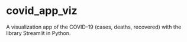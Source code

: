 # covid_app_viz
A visualization app of the COVID-19 (cases, deaths, recovered) with the library Streamlit in Python.
